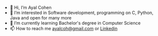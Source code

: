 - 👋 Hi, I’m Ayal Cohen
- 👀 I’m interested in Software development, programming on C, Python, Java and open for many more
- 🌱 I’m currently learning Bachelor's degree in Computer Science
- 📫 How to reach me ayalcoh@gmail.com or [Linkedin](https:www.linkedin.com/in/ayal-cohen-736973212)

<!---
ayalcoh/ayalcoh is a ✨ special ✨ repository because its `README.md` (this file) appears on your GitHub profile.
You can click the Preview link to take a look at your changes.
--->
